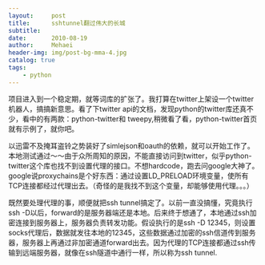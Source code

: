 ```yaml
---
layout:     post
title:      sshtunnel翻过伟大的长城
subtitle:   
date:       2010-08-19
author:     Mehaei
header-img: img/post-bg-mma-4.jpg
catalog: true
tags:
    - python
---
```

项目进入到一个稳定期，就等词库的扩张了。我打算在twitter上架设一个twitter机器人，搞搞新意思。看了下twitter api的文档，发现python的twitter库还真不少，看中的有两款：python-twitter和
<meta http-equiv="content-type" content="text/html; charset=utf-8" />
tweepy,稍微看了看，python-twitter首页就有示例了，就你吧。

以迅雷不及掩耳盗铃之势装好了simlejson和oauth的依赖，就可以开始工作了。本地测试通过～～由于众所周知的原因，不能直接访问到twitter，似乎python-twitter这个库也找不到设置代理的接口。不想hardcode，跑去问google大神了。google说proxychains是个好东西：通过设置LD_PRELOAD环境变量，使所有TCP连接都经过代理出去。（奇怪的是我找不到这个变量，却能够使用代理。。。）

既然要处理代理的事，顺便就把ssh tunnel搞定了。以前一直没搞懂，究竟执行ssh -D以后，forward的是服务器端还是本地。后来终于想通了，本地通过ssh加密连接到服务器上，服务器负责转发功能。假设执行的是ssh -D 12345，则设置socks代理后，数据就发往本地的12345，这些数据通过加密的ssh信道传到服务器，服务器上再通过非加密通道forward出去。因为代理的TCP连接都通过ssh传输到远端服务器，就像在ssh隧道中通行一样，所以称为ssh tunnel.
